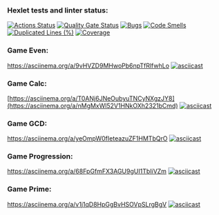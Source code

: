 ### Hexlet tests and linter status:
[![Actions Status](https://github.com/KulikovGM/java-project-61/actions/workflows/hexlet-check.yml/badge.svg)](https://github.com/KulikovGM/java-project-61/actions)
[![Quality Gate Status](https://sonarcloud.io/api/project_badges/measure?project=KulikovGM_java-project-61&metric=alert_status)](https://sonarcloud.io/summary/new_code?id=KulikovGM_java-project-61)
[![Bugs](https://sonarcloud.io/api/project_badges/measure?project=KulikovGM_java-project-61&metric=bugs)](https://sonarcloud.io/summary/new_code?id=KulikovGM_java-project-61)
[![Code Smells](https://sonarcloud.io/api/project_badges/measure?project=KulikovGM_java-project-61&metric=code_smells)](https://sonarcloud.io/summary/new_code?id=KulikovGM_java-project-61)
[![Duplicated Lines (%)](https://sonarcloud.io/api/project_badges/measure?project=KulikovGM_java-project-61&metric=duplicated_lines_density)](https://sonarcloud.io/summary/new_code?id=KulikovGM_java-project-61)
[![Coverage](https://sonarcloud.io/api/project_badges/measure?project=KulikovGM_java-project-61&metric=coverage)](https://sonarcloud.io/summary/new_code?id=KulikovGM_java-project-61)

### Game Even:
https://asciinema.org/a/9vHVZD9MHwoPb6npTfRlfwhLo
[![asciicast](https://asciinema.org/a/9vHVZD9MHwoPb6npTfRlfwhLo.svg)](https://asciinema.org/a/9vHVZD9MHwoPb6npTfRlfwhLo)

### Game Calc:
[https://asciinema.org/a/T0ANj6JNeOubyuTNCyNXgzJY8](https://asciinema.org/a/nMgMxWl52V1HNkOXh2321bCmd)
[![asciicast](https://asciinema.org/a/nMgMxWl52V1HNkOXh2321bCmd.svg)](https://asciinema.org/a/nMgMxWl52V1HNkOXh2321bCmd)

### Game GCD:
https://asciinema.org/a/yeOmpW0fIeteazuZF1HMTbQrO
[![asciicast](https://asciinema.org/a/yeOmpW0fIeteazuZF1HMTbQrO.svg)](https://asciinema.org/a/yeOmpW0fIeteazuZF1HMTbQrO)

### Game Progression:
 https://asciinema.org/a/68FpGfmFX3AGU9gUI1TbIiVZm
[![asciicast](https://asciinema.org/a/68FpGfmFX3AGU9gUI1TbIiVZm.svg)](https://asciinema.org/a/68FpGfmFX3AGU9gUI1TbIiVZm)

### Game Prime:
https://asciinema.org/a/v1j1qD8HpGgBvHSOVpSLrgBgV
[![asciicast](https://asciinema.org/a/v1j1qD8HpGgBvHSOVpSLrgBgV.svg)](https://asciinema.org/a/v1j1qD8HpGgBvHSOVpSLrgBgV)
